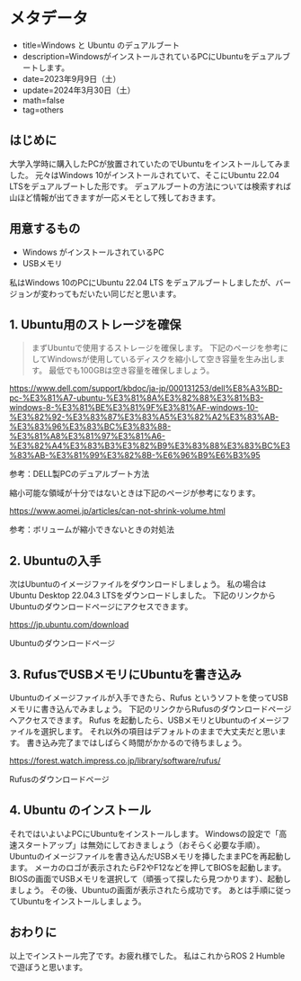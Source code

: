 # メタデータ
- title=Windows と Ubuntu のデュアルブート
- description=WindowsがインストールされているPCにUbuntuをデュアルブートします。
- date=2023年9月9日（土）
- update=2024年3月30日（土）
- math=false
- tag=others

## はじめに
大学入学時に購入したPCが放置されていたのでUbuntuをインストールしてみました。
元々はWindows 10がインストールされていて、そこにUbuntu 22.04 LTSをデュアルブートした形です。
デュアルブートの方法については検索すれば山ほど情報が出てきますが一応メモとして残しておきます。

## 用意するもの
- Windows がインストールされているPC
- USBメモリ

私はWindows 10のPCにUbuntu 22.04 LTS をデュアルブートしましたが、バージョンが変わってもだいたい同じだと思います。

## 1. Ubuntu用のストレージを確保
>まずUbuntuで使用するストレージを確保します。
下記のページを参考にしてWindowsが使用しているディスクを縮小して空き容量を生み出します。
最低でも100GBは空き容量を確保しましょう。

https://www.dell.com/support/kbdoc/ja-jp/000131253/dell%E8%A3%BD-pc-%E3%81%A7-ubuntu-%E3%81%8A%E3%82%88%E3%81%B3-windows-8-%E3%81%BE%E3%81%9F%E3%81%AF-windows-10-%E3%82%92-%E3%83%87%E3%83%A5%E3%82%A2%E3%83%AB-%E3%83%96%E3%83%BC%E3%83%88-%E3%81%A8%E3%81%97%E3%81%A6-%E3%82%A4%E3%83%B3%E3%82%B9%E3%83%88%E3%83%BC%E3%83%AB-%E3%81%99%E3%82%8B-%E6%96%B9%E6%B3%95

参考：DELL製PCのデュアルブート方法

縮小可能な領域が十分ではないときは下記のページが参考になります。

https://www.aomei.jp/articles/can-not-shrink-volume.html

参考：ボリュームが縮小できないときの対処法

## 2. Ubuntuの入手
次はUbuntuのイメージファイルをダウンロードしましょう。
私の場合はUbuntu Desktop 22.04.3 LTSをダウンロードしました。
下記のリンクからUbuntuのダウンロードページにアクセスできます。

https://jp.ubuntu.com/download

Ubuntuのダウンロードページ

## 3. RufusでUSBメモリにUbuntuを書き込み
Ubuntuのイメージファイルが入手できたら、Rufus というソフトを使ってUSBメモリに書き込んでみましょう。
下記のリンクからRufusのダウンロードページへアクセスできます。
Rufus を起動したら、USBメモリとUbuntuのイメージファイルを選択します。
それ以外の項目はデフォルトのままで大丈夫だと思います。
書き込み完了まではしばらく時間がかかるので待ちましょう。

https://forest.watch.impress.co.jp/library/software/rufus/

Rufusのダウンロードページ

## 4. Ubuntu のインストール
それではいよいよPCにUbuntuをインストールします。
Windowsの設定で「高速スタートアップ」は無効にしておきましょう（おそらく必要な手順）。
Ubuntuのイメージファイルを書き込んだUSBメモリを挿したままPCを再起動します。
メーカのロゴが表示されたらF2やF12などを押してBIOSを起動します。
BIOSの画面でUSBメモリを選択して（頑張って探したら見つかります）、起動しましょう。
その後、Ubuntuの画面が表示されたら成功です。
あとは手順に従ってUbuntuをインストールしましょう。

## おわりに
以上でインストール完了です。お疲れ様でした。
私はこれからROS 2 Humbleで遊ぼうと思います。
